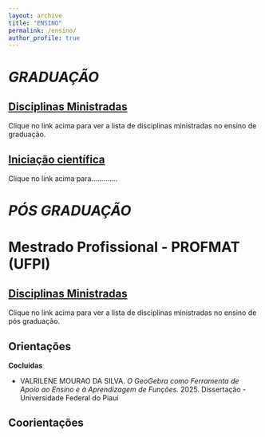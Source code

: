 ```yaml
---
layout: archive
title: "ENSINO"
permalink: /ensino/
author_profile: true
---
```


# *GRADUAÇÃO*
## [Disciplinas Ministradas](/ensino/disciplinasg/)
Clique no link acima para ver a lista de disciplinas ministradas no ensino de graduação.
## [Iniciação científica](/ensino/ic/)
Clique no link acima para.............
# *PÓS GRADUAÇÃO*
# Mestrado Profissional - PROFMAT (UFPI)
## [Disciplinas Ministradas](/ensino/disciplinaspg/)
Clique no link acima para ver a lista de disciplinas ministradas no ensino de pós graduação.
## Orientações
**Cocluidas**
- VALRILENE MOURAO DA SILVA. *O GeoGebra como Ferramenta de Apoio ao Ensino e à Aprendizagem de Funções.* 2025. Dissertação - Universidade Federal do Piauí
## Coorientações

